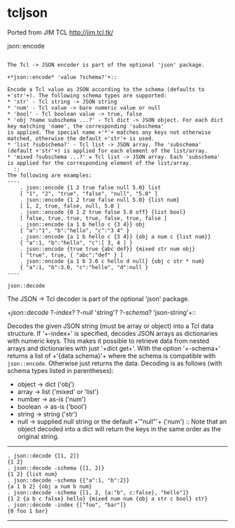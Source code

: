 # tcljson

Ported from JIM TCL http://jim.tcl.tk/

json::encode
~~~~~~~~~~~~

The Tcl -> JSON encoder is part of the optional 'json' package.

+*json::encode* 'value ?schema?'+::

Encode a Tcl value as JSON according to the schema (defaults to +'str'+). The following schema types are supported:
* 'str' - Tcl string -> JSON string
* 'num' - Tcl value -> bare numeric value or null
* 'bool' - Tcl boolean value -> true, false
* 'obj ?name subschema ...?' - Tcl dict -> JSON object. For each dict key matching 'name', the corresponding 'subschema'
is applied. The special name +'*'+ matches any keys not otherwise matched, otherwise the default +'str'+ is used.
* 'list ?subschema?' - Tcl list -> JSON array. The 'subschema' (default +'str'+) is applied for each element of the list/array.
* 'mixed ?subschema ...?' = Tcl list -> JSON array. Each 'subschema' is applied for the corresponding element of the list/array.
  ::
The following are examples:
----
    . json::encode {1 2 true false null 5.0} list
    [ "1", "2", "true", "false", "null", "5.0" ]
    . json::encode {1 2 true false null 5.0} {list num}
    [ 1, 2, true, false, null, 5.0 ]
    . json::encode {0 1 2 true false 5.0 off} {list bool}
    [ false, true, true, true, false, true, false ]
    . json::encode {a 1 b hello c {3 4}} obj
    { "a":"1", "b":"hello", "c":"3 4" }
    . json::encode {a 1 b hello c {3 4}} {obj a num c {list num}}
    { "a":1, "b":"hello", "c":[ 3, 4 ] }
    . json::encode {true true {abc def}} {mixed str num obj}
    [ "true", true, { "abc":"def" } ]
    . json::encode {a 1 b 3.0 c hello d null} {obj c str * num}
    { "a":1, "b":3.0, "c":"hello", "d":null }
----

json::decode
~~~~~~~~~~~~

The JSON -> Tcl decoder is part of the optional 'json' package.

+*json::decode* ?*-index*? ?*-null* 'string'? ?*-schema*? 'json-string'+::

Decodes the given JSON string (must be array or object) into a Tcl data structure. If '+-index+' is specified,
decodes JSON arrays as dictionaries with numeric keys. This makes it possible to retrieve data from nested
arrays and dictionaries with just '+dict get+'. With the option '+-schema+' returns a list of +'{data schema}'+
where the schema is compatible with `json::encode`. Otherwise just returns the data.
Decoding is as follows (with schema types listed in parentheses):
* object -> dict ('obj')
* array -> list ('mixed' or 'list')
* number -> as-is ('num')
* boolean -> as-is ('bool')
* string -> string ('str')
* null -> supplied null string or the default +'"null"'+ ('num')
 ::
 Note that an object decoded into a dict will return the keys in the same order as the original string.
----
    . json::decode {[1, 2]}
    {1 2}
    . json::decode -schema {[1, 2]}
    {1 2} {list num}
    . json::decode -schema {{"a":1, "b":2}}
    {a 1 b 2} {obj a num b num}
    . json::decode -schema {[1, 2, {a:"b", c:false}, "hello"]}
    {1 2 {a b c false} hello} {mixed num num {obj a str c bool} str}
    . json::decode -index {["foo", "bar"]}
    {0 foo 1 bar}
----

